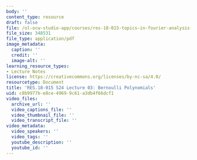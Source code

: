 ```yaml
---
body: ''
content_type: resource
draft: false
file: /ol-ocw-studio-app/courses/res-18-015-topics-in-fourier-analysis-spring-2024/mitres_18_015_s24_lec03.pdf
file_size: 348531
file_type: application/pdf
image_metadata:
  caption: ''
  credit: ''
  image-alt: ''
learning_resource_types:
- Lecture Notes
license: https://creativecommons.org/licenses/by-nc-sa/4.0/
resourcetype: Document
title: 'RES.18-015 S24 Lecture 03: Bernoulli Polynomials'
uid: c8b9977b-e8ce-4969-9c61-a3db4f66dcf1
video_files:
  archive_url: ''
  video_captions_file: ''
  video_thumbnail_file: ''
  video_transcript_file: ''
video_metadata:
  video_speakers: ''
  video_tags: ''
  youtube_description: ''
  youtube_id: ''
---
```

